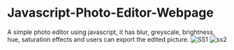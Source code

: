 # Javascript-Photo-Editor-Webpage
A simple photo editor using javascript, it has blur, greyscale, brightness, hue, saturation effects and users can export the edited picture.
![SS1](https://github.com/xautik/Javascript-Photo-Editor-Webpage/assets/106868727/f982efa0-adcc-41f8-a396-b5b10b0f7cea)
![ss2](https://github.com/xautik/Javascript-Photo-Editor-Webpage/assets/106868727/c6c53762-c6e5-44a8-a622-9e962afb2779)
